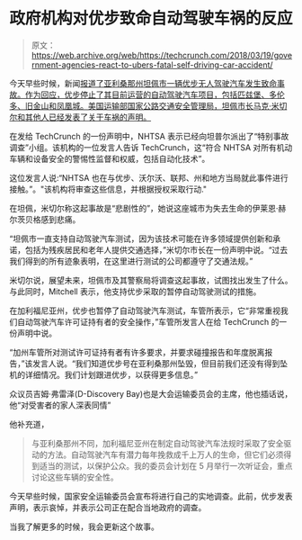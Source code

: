 # 政府机构对优步致命自动驾驶车祸的反应 

> 原文：<https://web.archive.org/web/https://techcrunch.com/2018/03/19/government-agencies-react-to-ubers-fatal-self-driving-car-accident/>

今天早些时候，新闻[报道了亚利桑那州坦佩市一辆优步无人驾驶汽车发生致命事故。作为回应，优步停止了其目前运营的自动驾驶汽车项目，包括匹兹堡、多伦多、旧金山和凤凰城。美国运输部国家公路交通安全管理局，坦佩市长马克·米切尔和其他人已经发表了关于车祸的声明。](https://web.archive.org/web/20221209113957/https://techcrunch.com/story/uber-self-driving-car-strikes-and-kills-pedestrian-while-in-autonomous-mode/)

在发给 TechCrunch 的一份声明中，NHTSA 表示已经向坦普尔派出了“特别事故调查”小组。该机构的一位发言人告诉 TechCrunch，这“符合 NHTSA 对所有机动车辆和设备安全的警惕性监督和权威，包括自动化技术”。

这位发言人说:“NHTSA 也在与优步、沃尔沃、联邦、州和地方当局就此事件进行接触。”。"该机构将审查这些信息，并根据授权采取行动."

在坦佩，米切尔称这起事故是“悲剧性的”，她说这座城市为失去生命的伊莱恩·赫尔茨贝格感到悲痛。

“坦佩市一直支持自动驾驶汽车测试，因为该技术可能在许多领域提供创新和承诺，包括为残疾居民和老年人提供交通选择，”米切尔市长在一份声明中说。“过去我们得到的所有迹象表明，在这里进行测试的公司都遵守了交通法规。”

米切尔说，展望未来，坦佩市及其警察局将调查这起事故，试图找出发生了什么。与此同时，Mitchell 表示，他支持优步采取的暂停自动驾驶测试的措施。

在加利福尼亚州，优步也暂停了自动驾驶汽车测试，车管所表示，它“非常重视我们自动驾驶汽车许可证持有者的安全操作，”车管所发言人在给 TechCrunch 的一份声明中说。

“加州车管所对测试许可证持有者有许多要求，并要求碰撞报告和年度脱离报告，”该发言人说。“我们知道优步号在亚利桑那州坠毁，但目前我们还没有得到坠机的详细情况。我们计划跟进优步，以获得更多信息。”

众议员吉姆·弗雷泽(D-Discovery Bay)也是大会运输委员会的主席，他也插话说，他“对受害者的家人深表同情”

他补充道，

> 与亚利桑那州不同，加利福尼亚州在制定自动驾驶汽车法规时采取了安全驱动的方法。自动驾驶汽车有潜力每年挽救成千上万人的生命，但它们必须得到适当的测试，以保护公众。我的委员会计划在 5 月举行一次听证会，重点讨论这些车辆的安全性。

今天早些时候，国家安全运输委员会宣布将进行自己的实地调查。此前，优步发表声明，表示哀悼，并表示公司正在配合当地政府的调查。

当我了解更多的时候，我会更新这个故事。